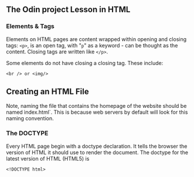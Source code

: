 ## The Odin project Lesson in HTML

### Elements & Tags

Elements on HTML pages are content wrapped within opening and closing tags:
`<p>`, is an open tag, with "`p`" as a keyword - can be thought as the content. Closing tags are written like `</p>`.

Some elements do not have closing a closing tag. These include:

`<br /> or <img/>`


## Creating an HTML File

Note, naming the file that contains the homepage of the website should be named ìndex.html`. This is because web servers by default will look for this naming convention.


### The DOCTYPE

Every HTML page begin with a doctype declaration. It tells the browser the version of HTML it should use to render the document. The doctype for the latest version of HTML (HTML5) is 

`<!DOCTYPE html>`

